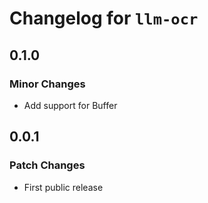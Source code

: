 # Changelog for `llm-ocr`

## 0.1.0

### Minor Changes

- Add support for Buffer

## 0.0.1

### Patch Changes

- First public release
